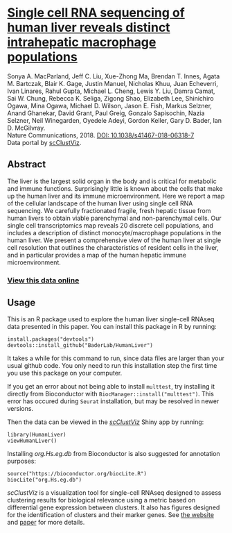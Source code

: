 # [Single cell RNA sequencing of human liver reveals distinct intrahepatic macrophage populations](https://doi.org/10.1038/s41467-018-06318-7)
Sonya A. MacParland,
    Jeff C. Liu,
    Xue-Zhong Ma,
    Brendan T. Innes,
    Agata M. Bartczak,
    Blair K. Gage,
    Justin Manuel,
    Nicholas Khuu,
    Juan Echeverri,
    Ivan Linares,
    Rahul Gupta,
    Michael L. Cheng,
    Lewis Y. Liu,
    Damra Camat,
    Sai W. Chung,
    Rebecca K. Seliga,
    Zigong Shao,
    Elizabeth Lee,
    Shinichiro Ogawa,
    Mina Ogawa,
    Michael D. Wilson,
    Jason E. Fish,
    Markus Selzner,
    Anand Ghanekar,
    David Grant,
    Paul Greig,
    Gonzalo Sapisochin,
    Nazia Selzner,
    Neil Winegarden,
    Oyedele Adeyi,
    Gordon Keller,
    Gary D. Bader,
    Ian D. McGilvray.  
Nature Communications, 2018. [DOI: 10.1038/s41467-018-06318-7](https://doi.org/10.1038/s41467-018-06318-7)  
Data portal by [scClustViz](https://baderlab.github.io/scClustViz).  

## Abstract
The liver is the largest solid organ in the body and is critical for 
metabolic and immune functions. Surprisingly little is known about the cells 
that make up the human liver and its immune microenvironment. Here we report 
a map of the cellular landscape of the human liver using single cell RNA 
sequencing. We carefully fractionated fragile, fresh hepatic tissue from 
human livers to obtain viable parenchymal and non-parenchymal cells. Our 
single cell transcriptomics map reveals 20 discrete cell populations, and 
includes a description of distinct monocyte/macrophage populations in the 
human liver. We present a comprehensive view of the human liver at single 
cell resolution that outlines the characteristics of resident cells in the 
liver, and in particular provides a map of the human hepatic immune 
microenvironment. 

### [View this data online](http://shiny.baderlab.org/#human-liver-atlas)


## Usage
This is an R package used to explore the human liver single-cell RNAseq data presented in this paper. You can install this package in R by running:
```{r}
install.packages("devtools")
devtools::install_github("BaderLab/HumanLiver")
```
It takes a while for this command to run, since data files are larger than your usual github code. You only need to run this installation step the first time you use this package on your computer.

If you get an error about not being able to install `multtest`, try installing it directly from Bioconductor with `BiocManager::install("multtest")`.  This error has occured during `Seurat` installation, but may be resolved in newer versions.

Then the data can be viewed in the [*scClustViz*](https://baderlab.github.io/scClustViz) Shiny app by running:
```{r}
library(HumanLiver)
viewHumanLiver()
```
Installing *org.Hs.eg.db* from Bioconductor is also suggested for annotation purposes:
```{r}
source("https://bioconductor.org/biocLite.R")
biocLite("org.Hs.eg.db")
```
*scClustViz* is a visualization tool for single-cell RNAseq designed to assess clustering results 
for biological relevance using a metric based on differential gene expression between clusters. It 
also has figures designed for the identification of clusters and their marker genes. See 
[the website](https://baderlab.github.io/scClustViz) and [paper](https://f1000research.com/articles/7-1522/) for more details.
